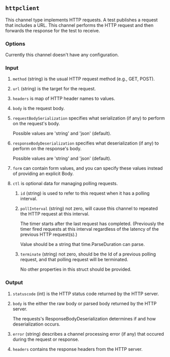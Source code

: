 ## `httpclient`

This channel type implements HTTP requests.  A test publishes a
request that includes a URL.  This channel performs the HTTP
request and then forwards the response for the test to receive.

### Options

Currently this channel doesn't have any configuration.

### Input


1. `method` (string) is the usual HTTP request method (e.g., GET, POST).

1. `url` (string) is the target for the request.

1. `headers` is map of HTTP header names to values.

1. `body` is the request body.

1. `requestBodySerialization` specifies what serialization
    (if any) to perform on the request's body.
    
    Possible values are 'string' and 'json' (default).

1. `responseBodyDeserialization` specifies what deserialization
    (if any) to perform on the response's body.
    
    Possible values are 'string' and 'json' (default).

1. `form` can contain form values, and you can specify these
    values instead of providing an explicit Body.

1. `ctl` is optional data for managing polling
    requests.

    
    1. `id` (string) is used to refer to this request when it has a polling
        interval.

    1. `pollInterval` (string) not zero, will cause this channel to
        repeated the HTTP request at this interval.
        
        The timer starts after the last request has completed.
        (Previously the timer fired requests at this interval
        regardless of the latency of the previous HTTP request(s).)
        
        Value should be a string that time.ParseDuration can parse.

    1. `terminate` (string) not zero, should be the Id of a previous polling
        request, and that polling request will be terminated.
        
        No other properties in this struct should be provided.

### Output


1. `statuscode` (int) is the HTTP status code returned by the HTTP server.

1. `body` is the either the raw body or parsed body returned by
    the HTTP server.
    
    The requests's ResponseBodyDeserialization determines if
    and how deserialization occurs.

1. `error` (string) describes a channel processing error (if any) that
    occured during the request or response.

1. `headers` contains the response headers from the HTTP server.

